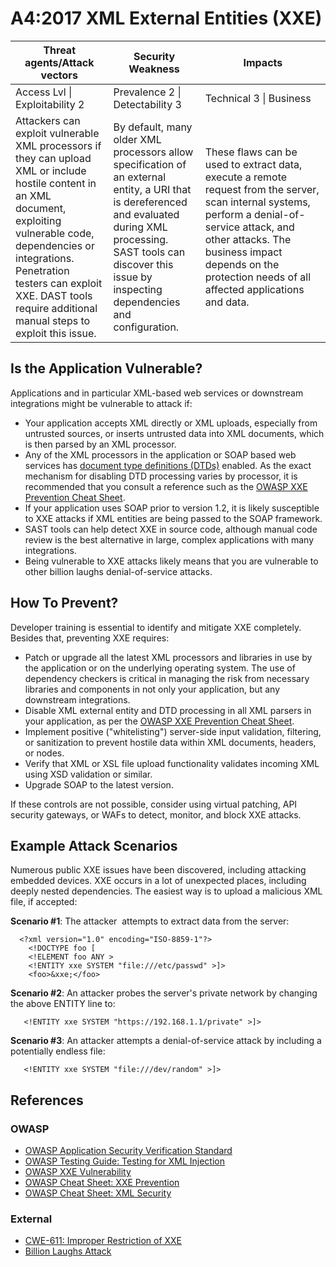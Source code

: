 # A4:2017 XML External Entities (XXE)

| Threat agents/Attack vectors | Security Weakness           | Impacts               |
| -- | -- | -- |
| Access Lvl \| Exploitability 2 | Prevalence 2 \| Detectability 3 | Technical 3 \| Business |
| Attackers can exploit vulnerable XML processors if they can upload XML or include hostile content in an XML document, exploiting vulnerable code, dependencies or integrations. Penetration testers can exploit XXE. DAST tools require additional manual steps to exploit this issue. | By default, many older XML processors allow specification of an external entity, a URI that is dereferenced and evaluated during XML processing. SAST tools can discover this issue by inspecting dependencies and configuration. | These flaws can be used to extract data, execute a remote request from the server, scan internal systems, perform a denial-of-service attack, and other attacks. The business impact depends on the protection needs of all affected applications and data. |

## Is the Application Vulnerable?

Applications and in particular XML-based web services or downstream integrations might be vulnerable to attack if:

* Your application accepts XML directly or XML uploads, especially from untrusted sources, or inserts untrusted data into XML documents, which is then parsed by an XML processor.
* Any of the XML processors in the application or SOAP based web services has [document type definitions (DTDs)](https://en.wikipedia.org/wiki/Document_type_definition) enabled. As the exact mechanism for disabling DTD processing varies by processor, it is recommended that you consult a reference such as the [OWASP XXE Prevention Cheat Sheet](https://www.owasp.org/index.php/XML_External_Entity_(XXE)_Prevention_Cheat_Sheet).
* If your application uses SOAP prior to version 1.2, it is likely susceptible to XXE attacks if XML entities are being passed to the SOAP framework.
* SAST tools can help detect XXE in source code, although manual code review is the best alternative in large, complex applications with many integrations.
* Being vulnerable to XXE attacks likely means that you are vulnerable to other billion laughs denial-of-service attacks.

## How To Prevent?

Developer training is essential to identify and mitigate XXE completely. Besides that, preventing XXE requires:

* Patch or upgrade all the latest XML processors and libraries in use by the application or on the underlying operating system. The use of dependency checkers is critical in managing the risk from necessary libraries and components in not only your application, but any downstream integrations.
* Disable XML external entity and DTD processing in all XML parsers in your application, as per the [OWASP XXE Prevention Cheat Sheet](https://www.owasp.org/index.php/XML_External_Entity_(XXE)_Prevention_Cheat_Sheet).
* Implement positive ("whitelisting") server-side input validation, filtering, or sanitization to prevent hostile data within XML documents, headers, or nodes.
* Verify that XML or XSL file upload functionality validates incoming XML using XSD validation or similar.
* Upgrade SOAP to the latest version.

If these controls are not possible, consider using virtual patching, API security gateways, or WAFs to detect, monitor, and block XXE attacks.

## Example Attack Scenarios

Numerous public XXE issues have been discovered, including attacking embedded devices. XXE occurs in a lot of unexpected places, including deeply nested dependencies. The easiest way is to upload a malicious XML file, if accepted:

**Scenario #1**: The attacker  attempts to extract data from the server:

```
  <?xml version="1.0" encoding="ISO-8859-1"?>
    <!DOCTYPE foo [
    <!ELEMENT foo ANY >
    <!ENTITY xxe SYSTEM "file:///etc/passwd" >]>
    <foo>&xxe;</foo>
```

**Scenario #2**: An attacker probes the server's private network by changing the above ENTITY line to:
```
   <!ENTITY xxe SYSTEM "https://192.168.1.1/private" >]>
```

**Scenario #3**: An attacker attempts a denial-of-service attack by including a potentially endless file:

```
   <!ENTITY xxe SYSTEM "file:///dev/random" >]>
```

## References

### OWASP

* [OWASP Application Security Verification Standard](https://www.owasp.org/index.php/Category:OWASP_Application_Security_Verification_Standard_Project#tab=Home)
* [OWASP Testing Guide: Testing for XML Injection](https://www.owasp.org/index.php/Testing_for_XML_Injection_(OTG-INPVAL-008))
* [OWASP XXE Vulnerability](https://www.owasp.org/index.php/XML_External_Entity_(XXE)_Processing)
* [OWASP Cheat Sheet: XXE Prevention](https://www.owasp.org/index.php/XML_External_Entity_(XXE)_Prevention_Cheat_Sheet)
* [OWASP Cheat Sheet: XML Security](https://www.owasp.org/index.php/XML_Security_Cheat_Sheet)

### External

* [CWE-611: Improper Restriction of XXE](https://cwe.mitre.org/data/definitions/611.html)
* [Billion Laughs Attack](https://en.wikipedia.org/wiki/Billion_laughs_attack)
